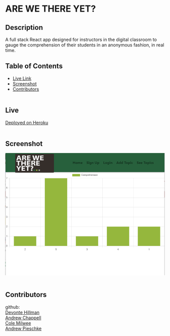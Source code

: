# ARE WE THERE YET?

  ## Description
  A full stack React app designed for instructors in the digital classroom to gauge the comprehension of their students in an anonymous fashion, in real time.

  ## Table of Contents

  * [Live Link](https://a-w-t-y.herokuapp.com)
  * [Screenshot](#screenshot)
  * [Contributors](#contributors)
    <br>
    <br>

  ## Live
  [Deployed on Heroku](https://a-w-t-y.herokuapp.com/)
    <br>
    <br>

  ## Screenshot
  ![Screenshot](client/build/images/AWtYSG.png)
    <br>
    <br>
  ## Contributors
  github:<br>
    [Devonte Hillman](https://github.com/devontehillman) <br>
    [Andrew Chappell](https://github.com/chappand) <br>
    [Cole Milwee](https://github.com/colemilwee) <br>
    [Andrew Pieschke](https://github.com/ampieschke) <br>


  

